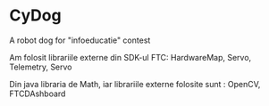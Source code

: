 # CyDog
A robot dog for "infoeducatie" contest

Am folosit librariile externe din SDK-ul FTC:
HardwareMap, Servo, Telemetry, Servo

Din java libraria de Math, iar librariile externe folosite sunt : OpenCV, FTCDAshboard
